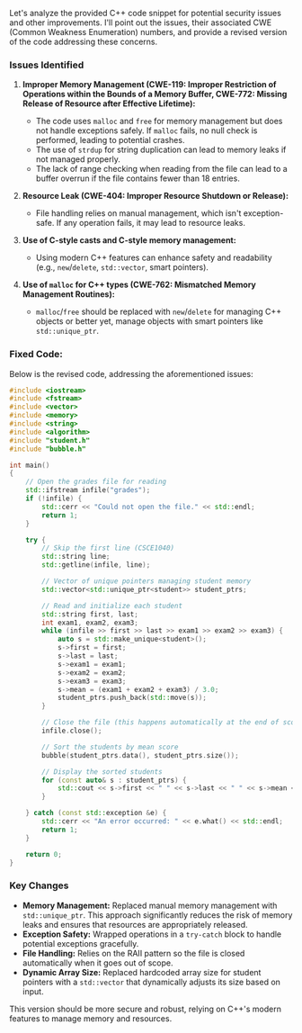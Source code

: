 Let's analyze the provided C++ code snippet for potential security issues and other improvements. I'll point out the issues, their associated CWE (Common Weakness Enumeration) numbers, and provide a revised version of the code addressing these concerns.

### Issues Identified

1. **Improper Memory Management (CWE-119: Improper Restriction of Operations within the Bounds of a Memory Buffer, CWE-772: Missing Release of Resource after Effective Lifetime):**
   - The code uses `malloc` and `free` for memory management but does not handle exceptions safely. If `malloc` fails, no null check is performed, leading to potential crashes.
   - The use of `strdup` for string duplication can lead to memory leaks if not managed properly.
   - The lack of range checking when reading from the file can lead to a buffer overrun if the file contains fewer than 18 entries.

2. **Resource Leak (CWE-404: Improper Resource Shutdown or Release):**
   - File handling relies on manual management, which isn't exception-safe. If any operation fails, it may lead to resource leaks.

3. **Use of C-style casts and C-style memory management:**
   - Using modern C++ features can enhance safety and readability (e.g., `new`/`delete`, `std::vector`, smart pointers).

4. **Use of `malloc` for C++ types (CWE-762: Mismatched Memory Management Routines):**
   - `malloc`/`free` should be replaced with `new`/`delete` for managing C++ objects or better yet, manage objects with smart pointers like `std::unique_ptr`.

### Fixed Code:

Below is the revised code, addressing the aforementioned issues:

```cpp
#include <iostream>
#include <fstream>
#include <vector>
#include <memory>
#include <string>
#include <algorithm>
#include "student.h"
#include "bubble.h"

int main()
{
    // Open the grades file for reading
    std::ifstream infile("grades");
    if (!infile) {
        std::cerr << "Could not open the file." << std::endl;
        return 1;
    }

    try {
        // Skip the first line (CSCE1040)
        std::string line;
        std::getline(infile, line);

        // Vector of unique pointers managing student memory
        std::vector<std::unique_ptr<student>> student_ptrs;

        // Read and initialize each student
        std::string first, last;
        int exam1, exam2, exam3;
        while (infile >> first >> last >> exam1 >> exam2 >> exam3) {
            auto s = std::make_unique<student>();
            s->first = first;
            s->last = last;
            s->exam1 = exam1;
            s->exam2 = exam2;
            s->exam3 = exam3;
            s->mean = (exam1 + exam2 + exam3) / 3.0;
            student_ptrs.push_back(std::move(s));
        }

        // Close the file (this happens automatically at the end of scope, but is explicit here for clarity)
        infile.close();

        // Sort the students by mean score
        bubble(student_ptrs.data(), student_ptrs.size());

        // Display the sorted students
        for (const auto& s : student_ptrs) {
            std::cout << s->first << " " << s->last << " " << s->mean << std::endl;
        }

    } catch (const std::exception &e) {
        std::cerr << "An error occurred: " << e.what() << std::endl;
        return 1;
    }

    return 0;
}
```

### Key Changes

- **Memory Management:** Replaced manual memory management with `std::unique_ptr`. This approach significantly reduces the risk of memory leaks and ensures that resources are appropriately released.
- **Exception Safety:** Wrapped operations in a `try-catch` block to handle potential exceptions gracefully.
- **File Handling:** Relies on the RAII pattern so the file is closed automatically when it goes out of scope.
- **Dynamic Array Size:** Replaced hardcoded array size for student pointers with a `std::vector` that dynamically adjusts its size based on input.

This version should be more secure and robust, relying on C++'s modern features to manage memory and resources.